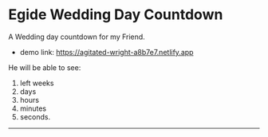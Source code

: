 # Egide Wedding Day Countdown
A Wedding day countdown for my Friend.
* demo link: https://agitated-wright-a8b7e7.netlify.app

He will be able to see:<br>
  1. left weeks
  2. days
  3. hours
  4. minutes
  5. seconds.
  
---
